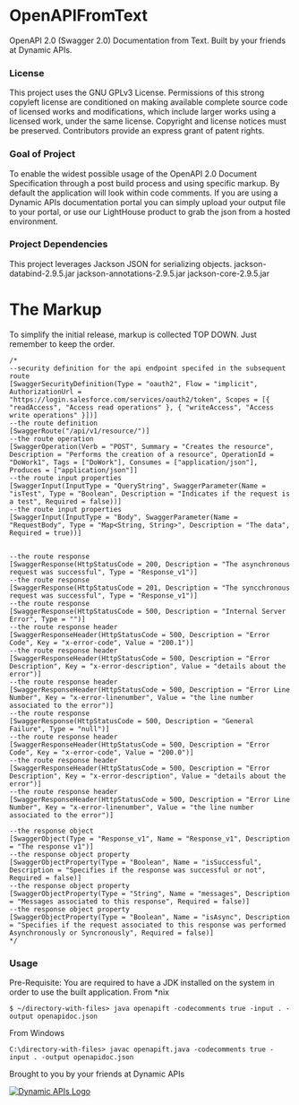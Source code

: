 # OpenAPIFromText
OpenAPI 2.0 (Swagger 2.0) Documentation from Text. Built by your friends at Dynamic APIs.
### License
This project uses the GNU GPLv3 License. Permissions of this strong copyleft license are conditioned on making available complete source code of licensed works and modifications, which include larger works using a licensed work, under the same license. Copyright and license notices must be preserved. Contributors provide an express grant of patent rights.

### Goal of Project
To enable the widest possible usage of the OpenAPI 2.0 Document Specification through a post build process and using specific markup. By default the application will look within code comments. If you are using a Dynamic APIs documentation portal you can simply upload your output file to your portal, or use our LightHouse product to grab the json from a hosted environment.

### Project Dependencies
This project leverages Jackson JSON for serializing objects.
jackson-databind-2.9.5.jar
jackson-annotations-2.9.5.jar
jackson-core-2.9.5.jar

# The Markup
To simplify the initial release, markup is collected TOP DOWN. Just remember to keep the order.
```
/*
--security definition for the api endpoint specifed in the subsequent route
[SwaggerSecurityDefinition(Type = "oauth2", Flow = "implicit", AuthorizationUrl = "https://login.salesforce.com/services/oauth2/token", Scopes = [{ "readAccess", "Access read operations" }, { "writeAccess", "Access write operations" }])]
--the route definition
[SwaggerRoute("/api/v1/resource/")]
--the route operation
[SwaggerOperation(Verb = "POST", Summary = "Creates the resource", Description = "Performs the creation of a resource", OperationId = "DoWork1", Tags = ["DoWork"], Consumes = ["application/json"], Produces = ["application/json"]]
--the route input properties
[SwaggerInput(InputType = "QueryString", SwaggerParameter(Name = "isTest", Type = "Boolean", Description = "Indicates if the request is a test", Required = false))]
--the route input properties
[SwaggerInput(InputType = "Body", SwaggerParameter(Name = "RequestBody", Type = "Map<String, String>", Description = "The data", Required = true))]


--the route response
[SwaggerResponse(HttpStatusCode = 200, Description = "The asynchronous request was successful", Type = "Response_v1")]
--the route response
[SwaggerResponse(HttpStatusCode = 201, Description = "The syncchronous request was successful", Type = "Response_v1")]
--the route response
[SwaggerResponse(HttpStatusCode = 500, Description = "Internal Server Error", Type = "")]
--the route response header
[SwaggerResponseHeader(HttpStatusCode = 500, Description = "Error Code", Key = "x-error-code", Value = "200.1")]
--the route response header
[SwaggerResponseHeader(HttpStatusCode = 500, Description = "Error Description", Key = "x-error-description", Value = "details about the error")]
--the route response header
[SwaggerResponseHeader(HttpStatusCode = 500, Description = "Error Line Number", Key = "x-error-linenumber", Value = "the line number associated to the error")]
--the route response
[SwaggerResponse(HttpStatusCode = 500, Description = "General Failure", Type = "null")]
--the route response header
[SwaggerResponseHeader(HttpStatusCode = 500, Description = "Error Code", Key = "x-error-code", Value = "200.0")]
--the route response header
[SwaggerResponseHeader(HttpStatusCode = 500, Description = "Error Description", Key = "x-error-description", Value = "details about the error")]
--the route response header
[SwaggerResponseHeader(HttpStatusCode = 500, Description = "Error Line Number", Key = "x-error-linenumber", Value = "the line number associated to the error")]

--the response object
[SwaggerObject(Type = "Response_v1", Name = "Response_v1", Description = "The response v1")]
--the response object property
[SwaggerObjectProperty(Type = "Boolean", Name = "isSuccessful", Description = "Specifies if the response was successful or not", Required = false)]
--the response object property
[SwaggerObjectProperty(Type = "String", Name = "messages", Description = "Messages associated to this response", Required = false)]
--the response object property
[SwaggerObjectProperty(Type = "Boolean", Name = "isAsync", Description = "Specifies if the request associated to this response was performed Asynchronously or Syncronously", Required = false)]
*/
```

### Usage

Pre-Requisite: You are required to have a JDK installed on the system in order to use the built application.
From *nix
```
$ ~/directory-with-files> java openapift -codecomments true -input . -output openapidoc.json
```
From Windows
```
C:\directory-with-files> javac openapift.java -codecomments true -input . -output openapidoc.json
```

Brought to you by your friends at Dynamic APIs

[![Dynamic APIs Logo](https://www.dynamicapis.com/assets/img/dynamicapis.png)](https://www.dynamicapis.com)



